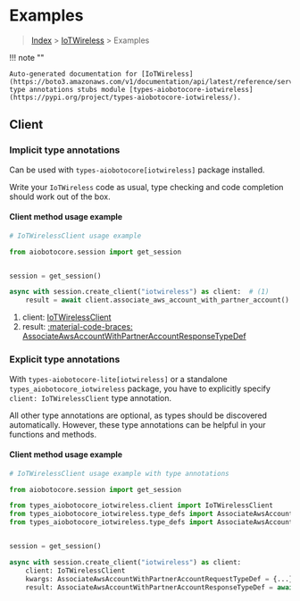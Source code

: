 # Examples

> [Index](../README.md) > [IoTWireless](./README.md) > Examples

!!! note ""

    Auto-generated documentation for [IoTWireless](https://boto3.amazonaws.com/v1/documentation/api/latest/reference/services/iotwireless.html#iotwireless)
    type annotations stubs module [types-aiobotocore-iotwireless](https://pypi.org/project/types-aiobotocore-iotwireless/).

## Client

### Implicit type annotations

Can be used with `types-aiobotocore[iotwireless]` package installed.

Write your `IoTWireless` code as usual,
type checking and code completion should work out of the box.



#### Client method usage example

```python
# IoTWirelessClient usage example

from aiobotocore.session import get_session


session = get_session()

async with session.create_client("iotwireless") as client:  # (1)
    result = await client.associate_aws_account_with_partner_account()  # (2)
```

1. client: [IoTWirelessClient](./client.md)
2. result: [:material-code-braces: AssociateAwsAccountWithPartnerAccountResponseTypeDef](./type_defs.md#associateawsaccountwithpartneraccountresponsetypedef)






### Explicit type annotations

With `types-aiobotocore-lite[iotwireless]`
or a standalone `types_aiobotocore_iotwireless` package, you have to explicitly specify
`client: IoTWirelessClient` type annotation.

All other type annotations are optional, as types should be discovered automatically.
However, these type annotations can be helpful in your functions and methods.


#### Client method usage example

```python
# IoTWirelessClient usage example with type annotations

from aiobotocore.session import get_session

from types_aiobotocore_iotwireless.client import IoTWirelessClient
from types_aiobotocore_iotwireless.type_defs import AssociateAwsAccountWithPartnerAccountResponseTypeDef
from types_aiobotocore_iotwireless.type_defs import AssociateAwsAccountWithPartnerAccountRequestTypeDef


session = get_session()

async with session.create_client("iotwireless") as client:
    client: IoTWirelessClient
    kwargs: AssociateAwsAccountWithPartnerAccountRequestTypeDef = {...}
    result: AssociateAwsAccountWithPartnerAccountResponseTypeDef = await client.associate_aws_account_with_partner_account(**kwargs)
```




